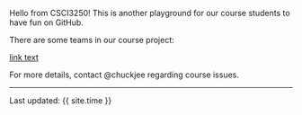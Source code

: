 Hello from CSCI3250! This is another playground for our course students to have fun on GitHub.

There are some teams in our course project:

[link text](https://csci3250-2019.github.io/project-team-a/ 'Team-A')

For more details, contact @chuckjee regarding course issues.

---
Last updated: {{ site.time }}
